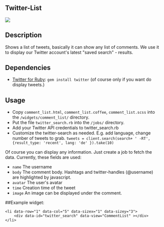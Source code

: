 ## Twitter-List

![](https://gist.githubusercontent.com/bastibeckr/f0c99d51d3e3c634549d500691464f82/raw/f5cf790aed7080a67bf804364fb28fc188156150/twitter-list.png)

## Description

Shows a list of tweets, basically it can show any list of comments. We use it to display our Twitter account's latest "saved search" - results.

## Dependencies

* [Twitter for Ruby](https://github.com/sferik/twitter): `gem install twitter` (of course only if you want do display tweets.)

## Usage

* Copy `comment_list.html`, `comment_list.coffee`, `comment_list.scss` into the `/widgets/comment_list/` directory.
* Put the file `twitter_search.rb` into the `/jobs/` directory.
* Add your Twitter API credentials to twitter_search.rb
* Customize the twitter-search as needed. E.g. add language, change number of tweets to grab. `tweets = client.search(search+ ' -RT', {result_type: 'recent', lang: 'de' }).take(10)`

Of course you can display any information. Just create a job to fetch the data. Currently, these fields are used:

* `name` The username
* `body` The comment body. Hashtags and twitter-handles (@username) are highlighted by javascript.
* `avatar` The user's avatar
* `time` Creation time of the tweet
* `image` An image can be displayed under the comment.

##Example widget:

~~~
<li data-row="1" data-col="5" data-sizex="1" data-sizey="3">
    <div data-id="twitter_search" data-view="CommentList" ></div>
</li>
~~~





